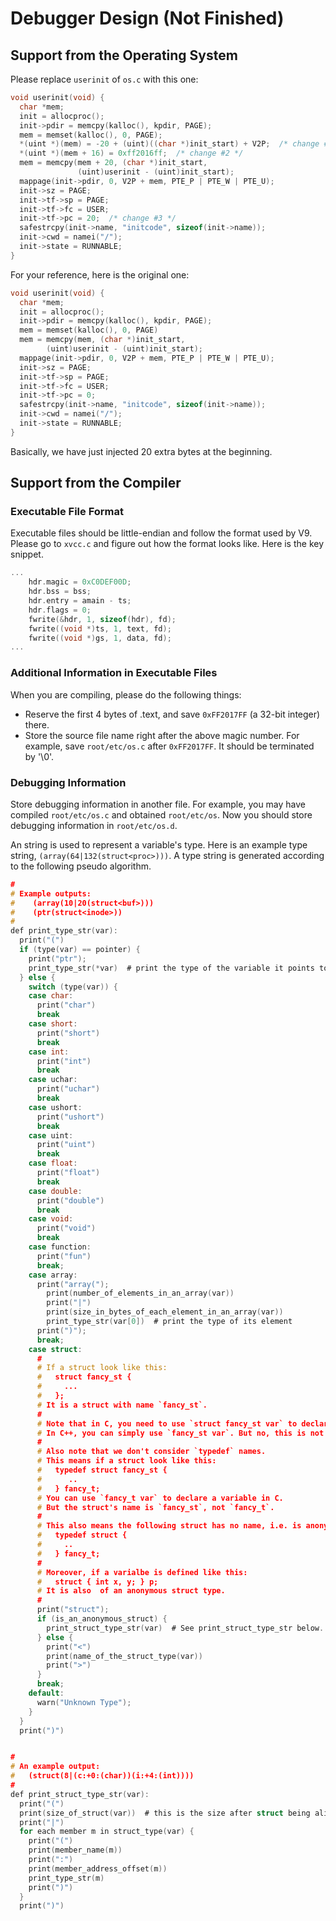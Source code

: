 # Debugger Design (Not Finished)

## Support from the Operating System

Please replace `userinit` of `os.c` with this one:
```c
void userinit(void) {
  char *mem;
  init = allocproc();
  init->pdir = memcpy(kalloc(), kpdir, PAGE);
  mem = memset(kalloc(), 0, PAGE);
  *(uint *)(mem) = -20 + (uint)((char *)init_start) + V2P;  /* change #1 */
  *(uint *)(mem + 16) = 0xff2016ff;  /* change #2 */
  mem = memcpy(mem + 20, (char *)init_start,
               (uint)userinit - (uint)init_start);
  mappage(init->pdir, 0, V2P + mem, PTE_P | PTE_W | PTE_U);
  init->sz = PAGE;
  init->tf->sp = PAGE;
  init->tf->fc = USER;
  init->tf->pc = 20;  /* change #3 */
  safestrcpy(init->name, "initcode", sizeof(init->name));
  init->cwd = namei("/");
  init->state = RUNNABLE;
}
```

For your reference, here is the original one:

```c
void userinit(void) {
  char *mem;
  init = allocproc();
  init->pdir = memcpy(kalloc(), kpdir, PAGE);
  mem = memset(kalloc(), 0, PAGE)
  mem = memcpy(mem, (char *)init_start,
        (uint)userinit - (uint)init_start);
  mappage(init->pdir, 0, V2P + mem, PTE_P | PTE_W | PTE_U);
  init->sz = PAGE;
  init->tf->sp = PAGE;
  init->tf->fc = USER;
  init->tf->pc = 0;
  safestrcpy(init->name, "initcode", sizeof(init->name));
  init->cwd = namei("/");
  init->state = RUNNABLE;
}
```

Basically, we have just injected 20 extra bytes at the beginning.

## Support from the Compiler

### Executable File Format

Executable files should be little-endian and follow the format used by V9. Please go to `xvcc.c` and figure out how the format looks like. Here is the key snippet.
```c
...
    hdr.magic = 0xC0DEF00D;
    hdr.bss = bss;
    hdr.entry = amain - ts;
    hdr.flags = 0;
    fwrite(&hdr, 1, sizeof(hdr), fd);
    fwrite((void *)ts, 1, text, fd);
    fwrite((void *)gs, 1, data, fd);
...
```

### Additional Information in Executable Files

When you are compiling, please do the following things:
- Reserve the first 4 bytes of .text, and save `0xFF2017FF` (a 32-bit integer) there.
- Store the source file name right after the above magic number. For example, save `root/etc/os.c` after `0xFF2017FF`. It should be terminated by '\0'.

### Debugging Information

Store debugging information in another file. For example, you may have compiled `root/etc/os.c` and obtained `root/etc/os`. Now you should store debugging information in `root/etc/os.d`.

An string is used to represent a variable's type. Here is an example type string, ```(array(64|132(struct<proc>)))```. A type string is generated according to the following pseudo algorithm.

```c
#
# Example outputs:
#    (array(10|20(struct<buf>)))
#    (ptr(struct<inode>)) 
# 
def print_type_str(var):
  print("(")
  if (type(var) == pointer) {
    print("ptr");
    print_type_str(*var)  # print the type of the variable it points to
  } else {
    switch (type(var)) {
    case char:
      print("char")
      break
    case short:
      print("short")
      break
    case int:
      print("int")
      break
    case uchar:
      print("uchar")
      break
    case ushort:
      print("ushort")
      break
    case uint:
      print("uint")
      break
    case float:
      print("float")
      break
    case double:
      print("double")
      break
    case void:
      print("void")
      break
    case function:
      print("fun")
      break;
    case array:
      print("array(");
        print(number_of_elements_in_an_array(var))
        print("|")
        print(size_in_bytes_of_each_element_in_an_array(var))
        print_type_str(var[0])  # print the type of its element
      print(")");
      break;
    case struct:
      #
      # If a struct look like this:
      #   struct fancy_st {
      #     ...
      #   };
      # It is a struct with name `fancy_st`.
      #
      # Note that in C, you need to use `struct fancy_st var` to declare a variable.
      # In C++, you can simply use `fancy_st var`. But no, this is not allowed in C.
      #
      # Also note that we don't consider `typedef` names.
      # This means if a struct look like this:
      #   typedef struct fancy_st {
      #      ..
      #   } fancy_t;
      # You can use `fancy_t var` to declare a variable in C.
      # But the struct's name is `fancy_st`, not `fancy_t`.
      #
      # This also means the following struct has no name, i.e. is anonymous:
      #   typedef struct {
      #     ..
      #   } fancy_t;
      #
      # Moreover, if a varialbe is defined like this:
      #   struct { int x, y; } p;
      # It is also  of an anonymous struct type.
      #
      print("struct");
      if (is_an_anonymous_struct) {
        print_struct_type_str(var)  # See print_struct_type_str below.
      } else {
        print("<")
        print(name_of_the_struct_type(var))
        print(">")
      }
      break;
    default:
      warn("Unknown Type");
    }
  }
  print(")")


#
# An example output:
#   (struct(8|(c:+0:(char))(i:+4:(int))))
#
def print_struct_type_str(var):
  print("(")
  print(size_of_struct(var))  # this is the size after struct being aligned
  print("|")
  for each member m in struct_type(var) {
    print("(")
    print(member_name(m))
    print(":")
    print(member_address_offset(m))
    print_type_str(m)
    print(")")
  }
  print(")")
```
